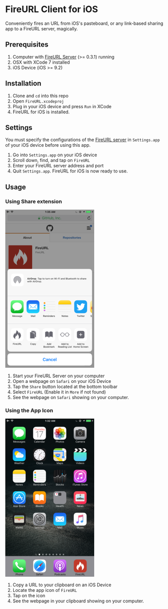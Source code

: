 # FireURL Client for iOS
Conveniently fires an URL from iOS's pasteboard, or any link-based sharing app to a FireURL server, magically.

## Prerequisites
1. Computer with [FireURL Server](https://github.com/FireURL/FireURL-Server) (>= 0.3.1) running
2. OSX with XCode 7 installed
3. iOS Device (iOS >= 9.2)

## Installation
1. Clone and ```cd``` into this repo
2. Open ```FireURL.xcodeproj```
3. Plug in your iOS device and press ```Run``` in XCode
4. FireURL for iOS is installed.

## Settings
You must specify the configurations of the [FireURL server](https://github.com/FireURL/FireURL-Server) in ```Settings.app``` of your iOS device before using this app.

1. Go into ```Settings.app``` on your iOS device
2. Scroll down, find, and tap on  ```FireURL```
3. Enter your FireURL server address and port
4. Quit ```Settings.app```. FireURL for iOS is now ready to use.

## Usage
### Using Share extension
<img src="Screenshots/share_extension.png" height=500/>

1. Start your FireURL Server on your computer
2. Open a webpage on ```Safari``` on your iOS Device
3. Tap the ```Share``` button located at the bottom toolbar
4. Select ```FireURL``` (Enable it in ```More``` if not found)
5. See the webpage on ```Safari``` showing on your computer.

### Using the App Icon
<img src="Screenshots/app_icon.png" height=500/>

1. Copy a URL to your clipboard on an iOS Device
2. Locate the app icon of ```FireURL```
3. Tap on the icon
4. See the webpage in your clipboard showing on your computer.

